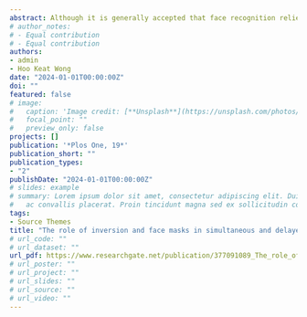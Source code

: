 ```yaml
---
abstract: Although it is generally accepted that face recognition relies on holistic processing, it has been suggested that the simultaneous face matching task may depend on a more analytical or featural processing approach. However, empirical evidence supporting this claim is limited. In two experiments, we further explored the role of holistic and featural processing on simultaneous face matching by manipulating holistic processing through inversion and presenting faces with or without face masks. The results from Experiment 1 revealed that both inversion and face masks impaired matching performance. However, while the inversion effect was evident in both full-view and masked faces, the mask effect was only found in upright, but not inverted, faces. These results were replicated in Experiment 2 but, the inversion and mask effects were stronger in delayed face matching than in simultaneous face matching. Our findings suggest that simultaneous face matching relies on holistic processing, but to a smaller extent compared to higher memory-demanding identification tasks.
# author_notes:
# - Equal contribution
# - Equal contribution
authors:
- admin
- Hoo Keat Wong
date: "2024-01-01T00:00:00Z"
doi: ""
featured: false
# image:
#   caption: 'Image credit: [**Unsplash**](https://unsplash.com/photos/jdD8gXaTZsc)'
#   focal_point: ""
#   preview_only: false
projects: []
publication: '*Plos One, 19*'
publication_short: ""
publication_types:
- "2"
publishDate: "2024-01-01T00:00:00Z"
# slides: example
# summary: Lorem ipsum dolor sit amet, consectetur adipiscing elit. Duis posuere tellus
#   ac convallis placerat. Proin tincidunt magna sed ex sollicitudin condimentum.
tags:
- Source Themes
title: "The role of inversion and face masks in simultaneous and delayed face matching tasks"
# url_code: ""
# url_dataset: ""
url_pdf: https://www.researchgate.net/publication/377091089_The_role_of_inversion_and_face_masks_on_simultaneous_and_delayed_face_matching_tasks
# url_poster: ""
# url_project: ""
# url_slides: ""
# url_source: ""
# url_video: ""
---
```


